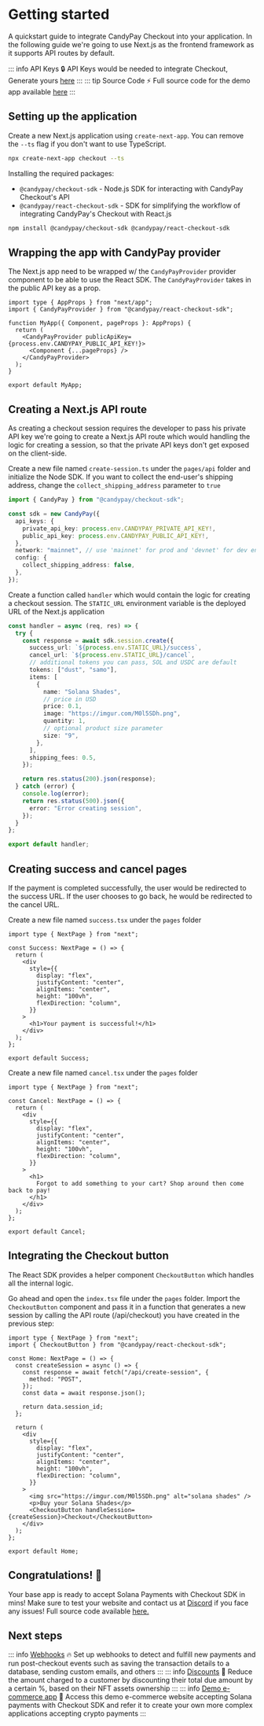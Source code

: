 # Getting started

A quickstart guide to integrate CandyPay Checkout into your application. In the following guide we're going to use Next.js as the frontend framework as it supports API routes by default.

::: info API Keys
:lock: API Keys would be needed to integrate Checkout, Generate yours [here](https://candypay.fun)
:::
::: tip Source Code
:zap: Full source code for the demo app available [here](https://github.com/candypay/checkout-demo-example.git)
:::

## Setting up the application

Create a new Next.js application using `create-next-app`. You can remove the `--ts` flag if you don't want to use TypeScript.

```bash
npx create-next-app checkout --ts
```

Installing the required packages:

- `@candypay/checkout-sdk` - Node.js SDK for interacting with CandyPay Checkout's API
- `@candypay/react-checkout-sdk` - SDK for simplifying the workflow of integrating CandyPay's Checkout with React.js

```bash
npm install @candypay/checkout-sdk @candypay/react-checkout-sdk
```

## Wrapping the app with CandyPay provider

The Next.js app need to be wrapped w/ the `CandyPayProvider` provider component to be able to use the React SDK. The `CandyPayProvider` takes in the public API key as a prop.

```tsx
import type { AppProps } from "next/app";
import { CandyPayProvider } from "@candypay/react-checkout-sdk";

function MyApp({ Component, pageProps }: AppProps) {
  return (
    <CandyPayProvider publicApiKey={process.env.CANDYPAY_PUBLIC_API_KEY!}>
      <Component {...pageProps} />
    </CandyPayProvider>
  );
}

export default MyApp;
```

## Creating a Next.js API route

As creating a checkout session requires the developer to pass his private API key we're going to create a Next.js API route which would handling the logic for creating a session, so that the private API keys don't get exposed on the client-side.

Create a new file named `create-session.ts` under the `pages/api` folder and initialize the Node SDK. If you want to collect the end-user's shipping address, change the `collect_shipping_address` parameter to `true`

```ts
import { CandyPay } from "@candypay/checkout-sdk";

const sdk = new CandyPay({
  api_keys: {
    private_api_key: process.env.CANDYPAY_PRIVATE_API_KEY!,
    public_api_key: process.env.CANDYPAY_PUBLIC_API_KEY!,
  },
  network: "mainnet", // use 'mainnet' for prod and 'devnet' for dev environment
  config: {
    collect_shipping_address: false,
  },
});
```

Create a function called `handler` which would contain the logic for creating a checkout session. The `STATIC_URL` environment variable is the deployed URL of the Next.js application

```ts
const handler = async (req, res) => {
  try {
    const response = await sdk.session.create({
      success_url: `${process.env.STATIC_URL}/success`,
      cancel_url: `${process.env.STATIC_URL}/cancel`,
      // additional tokens you can pass, SOL and USDC are default
      tokens: ["dust", "samo"],
      items: [
        {
          name: "Solana Shades",
          // price in USD
          price: 0.1,
          image: "https://imgur.com/M0l5SDh.png",
          quantity: 1,
          // optional product size parameter
          size: "9",
        },
      ],
      shipping_fees: 0.5,
    });

    return res.status(200).json(response);
  } catch (error) {
    console.log(error);
    return res.status(500).json({
      error: "Error creating session",
    });
  }
};

export default handler;
```

## Creating success and cancel pages

If the payment is completed successfully, the user would be redirected to the success URL. If the user chooses to go back, he would be redirected to the cancel URL.

Create a new file named `success.tsx` under the `pages` folder

```tsx
import type { NextPage } from "next";

const Success: NextPage = () => {
  return (
    <div
      style={{
        display: "flex",
        justifyContent: "center",
        alignItems: "center",
        height: "100vh",
        flexDirection: "column",
      }}
    >
      <h1>Your payment is successful!</h1>
    </div>
  );
};

export default Success;
```

Create a new file named `cancel.tsx` under the `pages` folder

```tsx
import type { NextPage } from "next";

const Cancel: NextPage = () => {
  return (
    <div
      style={{
        display: "flex",
        justifyContent: "center",
        alignItems: "center",
        height: "100vh",
        flexDirection: "column",
      }}
    >
      <h1>
        Forgot to add something to your cart? Shop around then come back to pay!
      </h1>
    </div>
  );
};

export default Cancel;
```

## Integrating the Checkout button

The React SDK provides a helper component `CheckoutButton` which handles all the internal logic.

Go ahead and open the `index.tsx` file under the `pages` folder. Import the `CheckoutButton` component and pass it in a function that generates a new session by calling the API route (/api/checkout) you have created in the previous step:

```tsx
import type { NextPage } from "next";
import { CheckoutButton } from "@candypay/react-checkout-sdk";

const Home: NextPage = () => {
  const createSession = async () => {
    const response = await fetch("/api/create-session", {
      method: "POST",
    });
    const data = await response.json();

    return data.session_id;
  };

  return (
    <div
      style={{
        display: "flex",
        justifyContent: "center",
        alignItems: "center",
        height: "100vh",
        flexDirection: "column",
      }}
    >
      <img src="https://imgur.com/M0l5SDh.png" alt="solana shades" />
      <p>Buy your Solana Shades</p>
      <CheckoutButton handleSession={createSession}>Checkout</CheckoutButton>
    </div>
  );
};

export default Home;
```

## Congratulations! :partying_face:

Your base app is ready to accept Solana Payments with Checkout SDK in mins! Make sure to test your website and contact us at [Discord](https://discord.gg/VGjPXWUHGT) if you face any issues! Full source code available [here.](https://github.com/candypay/checkout-demo-example.git)

## Next steps

::: info [Webhooks](../checkout/webhooks.html)
🔥 
Set up webhooks to detect and fulfill new payments and run post-checkout events such as saving the transaction details to a database, sending custom emails, and others
:::
::: info [Discounts](../checkout/discounts.html)
🎉 
Reduce the amount charged to a customer by discounting their total due amount by a certain %, based on their NFT assets ownership
:::
::: info [Demo e-commerce app](https://github.com/candypay/checkout-ecom-example)
🎀 
Access this demo e-commerce website accepting Solana payments with Checkout SDK and refer it to create your own more complex applications accepting crypto payments
:::
